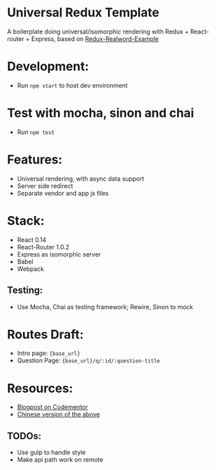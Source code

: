 # Universal Redux Template
A boilerplate doing universal/isomorphic rendering with Redux + React-router + Express, based on [Redux-Realword-Example](https://github.com/rackt/redux/tree/master/examples/real-world)

# Development:
- Run `npm start` to host dev environment

# Test with mocha, sinon and chai
- Run `npm test`

# Features:
- Universal rendering, with async data support
- Server side redirect
- Separate vendor and app js files

# Stack:
- React 0.14
- React-Router 1.0.2
- Express as isomorphic server
- Babel
- Webpack

## Testing:
- Use Mocha, Chai as testing framework; Rewire, Sinon to mock

# Routes Draft:
- Intro page: `{base_url}`
- Question Page: `{base_url}/q/:id/:question-title`

# Resources:
- [Blogpost on Codementor](https://www.codementor.io/reactjs/tutorial/redux-server-rendering-react-router-universal-web-app)
- [Chinese version of the above](http://mz026.logdown.com/posts/308147-hello-redux-2-3-server-rendering)


## TODOs:
- Use gulp to handle style
- Make api path work on remote
